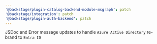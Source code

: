 ```yaml
---
'@backstage/plugin-catalog-backend-module-msgraph': patch
'@backstage/integration': patch
'@backstage/plugin-auth-backend': patch
---
```


JSDoc and Error message updates to handle `Azure Active Directory` re-brand to `Entra ID`
